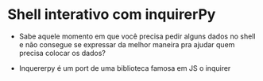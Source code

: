 # Shell interativo com inquirerPy

- Sabe aquele momento em que você precisa pedir alguns dados no shell e não consegue se expressar da melhor maneira pra ajudar quem precisa colocar os dados?

- Inquererpy é um port de uma biblioteca famosa em JS o inquirer
